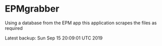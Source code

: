 # EPMgrabber
Using a database from the EPM app this application scrapes the files as required


Latest backup: Sun Sep 15 20:09:01 UTC 2019
